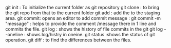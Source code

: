 git init : To initialize the current folder as git repository
git clone <url> :  to bring the git repo from that <url> to the current folder
git add <file> : add the <file> to the staging area.
git commit: opens an editor to add commit message :
git commit -m "message" : helps to provide the comment /message there in 1 line and commits the file.
git log : shows the history of file commits in the git
git log --oneline : shows log/histry in oneine.
git status :shows the status of git operation.
git diff : to find the differences between the files.
